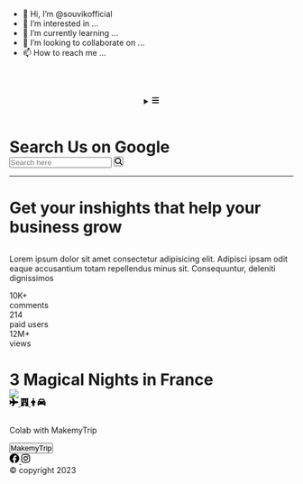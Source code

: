 - 👋 Hi, I’m @souvikofficial
- 👀 I’m interested in ...
- 🌱 I’m currently learning ...
- 💞️ I’m looking to collaborate on ...
- 📫 How to reach me ...

<!---
souvikofficial/souvikofficial is a ✨ special ✨ repository because its `README.md` (this file) appears on your GitHub profile.
You can click the Preview link to take a look at your changes.
--->
<!doctype html>
<html> 
 <head> 
  <script src="https://cdn.tailwindcss.com"></script> 
  <script src="“https://cdnjs.cloudflare.com/ajax/libs/gsap/1.20.3/TweenMax.min.js&quot;"></script> 
  <link rel="stylesheet" href="https://cdnjs.cloudflare.com/ajax/libs/font-awesome/4.7.0/css/font-awesome.min.css"> 
  <link rel="stylesheet" href="https://cdnjs.cloudflare.com/ajax/libs/font-awesome/4.7.0/css/font-awesome.min.css"> 
  <meta name="viewport" content="width=device-width, initial-scale=1.0"> 
  <meta http-equiv="refresh" content="30"> 
  <link rel="preconnect" href="https://fonts.googleapis.com"> 
  <link rel="preconnect" href="https://fonts.gstatic.com" crossorigin> 
 
  <link href="https://fonts.googleapis.com/css2?family=Playfair+Display:ital,wght@1,600&amp;display=swap" rel="stylesheet"> 
<style>
  *{
  margin:0px;
  padding:0px;
  border-size:border-box;
}

header{
  
  background-color:#0093E9;
  background-image:linear-gradient(160deg, #0093E9 0%, #80D0C7 100%);
  width:fit-container;
  min-height:60px;
  display:flex;
  padding:5px;
  flex-direction:row;
  justify-content:space-between;
  
}
#top1{
  color:white; 
  font-size:1.5rem;
  font-family: 'Playfair Display', serif;
  padding:10px;
  background-color: #666666;
    -webkit-background-clip: text;
    -moz-background-clip: text;
    background-clip: text;
    color: transparent;
    text-shadow: rgba(255,255,255,0.5) 0px 3px 3px;

}
#top2{
 list-style:none;
 display:flex;
 flex-direction:column;
 margin-left:5px;
 margin-top:5px;
 font-size:20px;
 gap:10px;
 font-family: 'Playfair Display', serif;
 justify-content:space-evenly;
}

.Nvbar{
  border-radius:5px;
  background-color:white;

}

#navbaricon{
border:4px solid white;
border-radius:3px;
padding:3px;
background-color:white;
font-size:2rem;
gap:15px;

}

.butt1 {
            background-image:linear-gradient(to right, #2BC0E4 0%, #EAECC6  51%, #2BC0E4  100%);
            margin:10px;
            padding:15px 45px;
            text-align: center;
            text-transform: uppercase;
            transition: 0.5s;
            background-size: 200% auto;
            color: white;            
            box-shadow: 0 0 20px #eee;
            border-radius: 10px;
            
            display: block;
            box-shadow: rgb(38, 57, 77) 0px 20px 30px -10px;
          }

   .butt1:hover {
            background-position: right center; /* change the direction of the change here */
            color: #fff;
            text-decoration: none;
          }
         

.butt2{
            background-image: linear-gradient(to right, #2BC0E4 0%, #EAECC6  51%, #2BC0E4  100%);
            margin: 10px;
            padding: 15px 45px;
            text-align: center;
            text-transform: uppercase;
            transition: 0.5s;
            background-size: 200% auto;
            color: white;            
            box-shadow: 0 0 20px #eee;
            border-radius: 10px;
            display: block;
            box-shadow: rgb(38, 57, 77) 0px 20px 30px -10px;
          }

          .butt2:hover {
            background-position: right center; /* change the direction of the change here */
            color: #fff;
            text-decoration: none;
          }
         
  



 .butt3{
            background-image: linear-gradient(to right, #2BC0E4 0%, #EAECC6  51%, #2BC0E4  100%);
            margin: 10px;
            padding: 15px 45px;
            text-align: center;
            text-transform: uppercase;
            transition: 0.5s;
            background-size: 200% auto;
            color: white;            
            box-shadow: 0 0 20px #eee;
            border-radius: 10px;
            display: block;
            box-shadow: rgb(38, 57, 77) 0px 20px 30px -10px;
          }

          .butt3:hover {
            background-position: right center; /* change the direction of the change here */
            color: #fff;
            text-decoration: none;
          }
          
summary{ margin-right:10px;
margin-left:10px;
margin-bottom:10px;
margin-top:5px;}

.card1{
  width:fit-container;
  color:white;
  height:370px;
  margin:20px;
  padding:10px;
  display:flex;
  flex-direction:column;
  background-image:linear-gradient(to right, #4facfe 0%, #00f2fe 100%);
  justify-content:center;
  align-items:center;
  justify-content:space-between;
}

#card1con{
  font: 1.5rem white;
 
}

#insidecontentcard1{
 display:flex;
 flex-direction:row;
 justify-content:space-between;
 gap:30px;
}

#searchh1{
 justify-content:center;
 align-items:center;
 font-size:50px;
}



#searh{
 width:70%;
 height:60px;
 padding:5px;
 margin:2px;
border:3px solid  #004d4d ;
border-radius:10px;
}

.forsearch{
  width:fit-container;
  display:flex;
  flex-direction:row;
  justify-content:space-around;
}

 
         
         .butforsearch {
            background-image: linear-gradient(to right, #3CA55C 0%, #B5AC49  51%, #3CA55C  100%);
            margin: 10px;
            padding: 15px 45px;
            text-align: center;
            text-transform: uppercase;
            transition: 0.5s;
            background-size: 200% auto;
            color: white;            
            box-shadow: rgba(0, 0, 0, 0.25) 0px 54px 55px, rgba(0, 0, 0, 0.12) 0px -12px 30px, rgba(0, 0, 0, 0.12) 0px 4px 6px, rgba(0, 0, 0, 0.17) 0px 12px 13px, rgba(0, 0, 0, 0.09) 0px -3px 5px;
            border-radius: 10px;
            display: block;
          }

          .butforsearch:hover {
            background-position: right center; /* change the direction of the change here */
            color: #fff;
            text-decoration: none;
          }
         
         
 .card2{
   justify-content:flex-start;
   align-items:center;
   
   margin:5%;
   display:flex;
   flex-direction:column;
   min-height:400px;
   width:fit-conatiner;
   border:2px solid black;
   border-radius:10px;
    
       background-color:#0093E9;
  background-image:linear-gradient(160deg, #0093E9 0%, #80D0C7 100%);
 }
 
 #imgcard{
 justify-content:top;
 align-self:top;
 width:90%;
 margin:5px;
 border-radius:10px;
 }
 
 
 
 .card2head{
   display:block;
   width:fit-container;
 }
 
 .card2i{
   font-size:30px;
   display:flex;
   flex-direction:row;
   justify-content:space-around;
   width:fit-container;
   gap:50px;
   
 }
 
 
 .card2butt{
   width:fit-container;
   
   justify-content:center;
   align-item:center;
            
  
            background-image: linear-gradient(to right, #1D976C 0%, #93F9B9  51%, #1D976C  100%);
            margin: 10px;
            padding: 15px 45px;
            text-align: center;
            text-transform: uppercase;
            transition: 0.5s;
            background-size: 200% auto;
            color: white;            
            box-shadow: 0 0 20px #eee;
            border-radius: 10px;
            display: block;
          }

          .card2butt:hover {
            background-position: right center; /* change the direction of the change here */
            color: #fff;
            text-decoration: none;
          }
         

 footer{
   background-image:linear-gradient(160deg, #0093E9 0%, #80D0C7 100%);
height:200px;
width:fit-continer;
display:flex;
flex-direction:column;
font-size:30px;
justify-content:center;
align-items:center;
gap:0px;
 }
 
 .footerdiv {
 display:flex;
 flex-direction:row;
justify-content:space-evenly;
gap:30px;
 }
</style>
 
 </head> <!-- navigation bar --> 
 <body> 
  <header> 
   <h1 id="top1"> SmashX</h1> 
   <details> <summary> 
     <svg id="navbaricon" xmlns="http://www.w3.org/2000/svg" height="1em" viewbox="0 0 448 512"> <!--! Font Awesome Free 6.4.0 by @fontawesome - https://fontawesome.com License - https://fontawesome.com/license (Commercial License) Copyright 2023 Fonticons, Inc. --><path d="M0 96C0 78.3 14.3 64 32 64H416c17.7 0 32 14.3 32 32s-14.3 32-32 32H32C14.3 128 0 113.7 0 96zM0 256c0-17.7 14.3-32 32-32H416c17.7 0 32 14.3 32 32s-14.3 32-32 32H32c-17.7 0-32-14.3-32-32zM448 416c0 17.7-14.3 32-32 32H32c-17.7 0-32-14.3-32-32s14.3-32 32-32H416c17.7 0 32 14.3 32 32z" /> 
     </svg> </summary> 
    <div class="Nvbar"> 
     <ul id="top2"> 
      <li><a href="#home"><button class="butt1">Home</button></a></li> 
      <li><a href="#contact"><button class="butt2">About us</button></a></li> 
      <li><a href="#contact"><button class="butt3">Contact</button></a></li> 
     </ul> 
    </div> 
   </details> 
  </header> <!-- main content --> 
  <main id="home"> <!-- search bar --> 
   <div class="searchengine font-l   p-4"> 
    <form action=" https://www.google.com/search"> 
     <h1 id="searchh1" class="font-serif content-center items-center">Search Us on Google</h1> 
     <section class="forsearch"> 
      <input class="hover:bg-amber-100 hover:ring-4" type="text" placeholder="Search here" id="searh" name="q"> <button class="butforsearch" type="submit"> 
       <svg xmlns="http://www.w3.org/2000/svg" height="1em" viewbox="0 0 512 512"> <!--! Font Awesome Free 6.4.0 by @fontawesome - https://fontawesome.com License - https://fontawesome.com/license (Commercial License) Copyright 2023 Fonticons, Inc. --><path d="M416 208c0 45.9-14.9 88.3-40 122.7L502.6 457.4c12.5 12.5 12.5 32.8 0 45.3s-32.8 12.5-45.3 0L330.7 376c-34.4 25.2-76.8 40-122.7 40C93.1 416 0 322.9 0 208S93.1 0 208 0S416 93.1 416 208zM208 352a144 144 0 1 0 0-288 144 144 0 1 0 0 288z" /> 
       </svg> </button> 
     </section> 
    </form> 
   </div> 
   <hr> 
   <div class="card1"> 
    <h1 id="card1con" class=" p-4 self-center place-self-center"> Get your inshights that help your business grow</h1> 
    <br> 
    <p class="text-sm p-4"> Lorem ipsum dolor sit amet consectetur adipisicing elit. Adipisci ipsam odit eaque accusantium totam repellendus minus sit. Consequuntur, deleniti dignissimos </p> 
    <div id="insidecontentcard1"> 
     <section> <span class="text-xl"> 10K+ </span> 
      <br> <span class="text-xs"> comments </span> 
     </section> 
     <section> <span class="text-xl"> 214 </span> 
      <br> <span class="text-sm"> paid users </span> 
     </section> 
     <section> <span class="text-xl"> 12M+ </span> 
      <br> <span class="text-sm"> views </span> 
     </section> 
    </div> 
   </div> 
  </main> <!-- card2 --> 
  <div class="card2 "> 
   <h1 class=" card2head  text-2xl   text-black">3 Magical Nights in France</h1> 
   <img id="imgcard" src="https://www.w3schools.com/css/img_5terre.jpg "> 
   <br> 
   <div class=" card2i  "> <a href="  https://www.makemytrip.com/flights/"> 
     <svg xmlns="http://www.w3.org/2000/svg" height="1em" viewbox="0 0 576 512"> <!--! Font Awesome Free 6.4.0 by @fontawesome - https://fontawesome.com License - https://fontawesome.com/license (Commercial License) Copyright 2023 Fonticons, Inc. --><path d="M482.3 192c34.2 0 93.7 29 93.7 64c0 36-59.5 64-93.7 64l-116.6 0L265.2 495.9c-5.7 10-16.3 16.1-27.8 16.1l-56.2 0c-10.6 0-18.3-10.2-15.4-20.4l49-171.6L112 320 68.8 377.6c-3 4-7.8 6.4-12.8 6.4l-42 0c-7.8 0-14-6.3-14-14c0-1.3 .2-2.6 .5-3.9L32 256 .5 145.9c-.4-1.3-.5-2.6-.5-3.9c0-7.8 6.3-14 14-14l42 0c5 0 9.8 2.4 12.8 6.4L112 192l102.9 0-49-171.6C162.9 10.2 170.6 0 181.2 0l56.2 0c11.5 0 22.1 6.2 27.8 16.1L365.7 192l116.6 0z" /> 
     </svg> </a> <a href=" https://www.makemytrip.com/hotels/  "> 
     <svg xmlns="http://www.w3.org/2000/svg" height="1em" viewbox="0 0 512 512"> <!--! Font Awesome Free 6.4.0 by @fontawesome - https://fontawesome.com License - https://fontawesome.com/license (Commercial License) Copyright 2023 Fonticons, Inc. --><path d="M0 32C0 14.3 14.3 0 32 0H480c17.7 0 32 14.3 32 32s-14.3 32-32 32V448c17.7 0 32 14.3 32 32s-14.3 32-32 32H304V464c0-26.5-21.5-48-48-48s-48 21.5-48 48v48H32c-17.7 0-32-14.3-32-32s14.3-32 32-32V64C14.3 64 0 49.7 0 32zm96 80v32c0 8.8 7.2 16 16 16h32c8.8 0 16-7.2 16-16V112c0-8.8-7.2-16-16-16H112c-8.8 0-16 7.2-16 16zM240 96c-8.8 0-16 7.2-16 16v32c0 8.8 7.2 16 16 16h32c8.8 0 16-7.2 16-16V112c0-8.8-7.2-16-16-16H240zm112 16v32c0 8.8 7.2 16 16 16h32c8.8 0 16-7.2 16-16V112c0-8.8-7.2-16-16-16H368c-8.8 0-16 7.2-16 16zM112 192c-8.8 0-16 7.2-16 16v32c0 8.8 7.2 16 16 16h32c8.8 0 16-7.2 16-16V208c0-8.8-7.2-16-16-16H112zm112 16v32c0 8.8 7.2 16 16 16h32c8.8 0 16-7.2 16-16V208c0-8.8-7.2-16-16-16H240c-8.8 0-16 7.2-16 16zm144-16c-8.8 0-16 7.2-16 16v32c0 8.8 7.2 16 16 16h32c8.8 0 16-7.2 16-16V208c0-8.8-7.2-16-16-16H368zM328 384c13.3 0 24.3-10.9 21-23.8c-10.6-41.5-48.2-72.2-93-72.2s-82.5 30.7-93 72.2c-3.3 12.8 7.8 23.8 21 23.8H328z" /> 
     </svg> </a> 
    <svg xmlns="http://www.w3.org/2000/svg" height="1em" viewbox="0 0 320 512"> <!--! Font Awesome Free 6.4.0 by @fontawesome - https://fontawesome.com License - https://fontawesome.com/license (Commercial License) Copyright 2023 Fonticons, Inc. --><path d="M112 48a48 48 0 1 1 96 0 48 48 0 1 1 -96 0zm40 304V480c0 17.7-14.3 32-32 32s-32-14.3-32-32V256.9L59.4 304.5c-9.1 15.1-28.8 20-43.9 10.9s-20-28.8-10.9-43.9l58.3-97c17.4-28.9 48.6-46.6 82.3-46.6h29.7c33.7 0 64.9 17.7 82.3 46.6l58.3 97c9.1 15.1 4.2 34.8-10.9 43.9s-34.8 4.2-43.9-10.9L232 256.9V480c0 17.7-14.3 32-32 32s-32-14.3-32-32V352H152z" /> 
    </svg> <a href="https://cabs.makemytrip.com/  "> 
     <svg xmlns="http://www.w3.org/2000/svg" height="1em" viewbox="0 0 512 512"> <!--! Font Awesome Free 6.4.0 by @fontawesome - https://fontawesome.com License - https://fontawesome.com/license (Commercial License) Copyright 2023 Fonticons, Inc. --><path d="M135.2 117.4L109.1 192H402.9l-26.1-74.6C372.3 104.6 360.2 96 346.6 96H165.4c-13.6 0-25.7 8.6-30.2 21.4zM39.6 196.8L74.8 96.3C88.3 57.8 124.6 32 165.4 32H346.6c40.8 0 77.1 25.8 90.6 64.3l35.2 100.5c23.2 9.6 39.6 32.5 39.6 59.2V400v48c0 17.7-14.3 32-32 32H448c-17.7 0-32-14.3-32-32V400H96v48c0 17.7-14.3 32-32 32H32c-17.7 0-32-14.3-32-32V400 256c0-26.7 16.4-49.6 39.6-59.2zM128 288a32 32 0 1 0 -64 0 32 32 0 1 0 64 0zm288 32a32 32 0 1 0 0-64 32 32 0 1 0 0 64z" /> 
     </svg> </a> 
   </div> 
   <br> 
   <p class="text-xl font-sans font-black">Colab with MakemyTrip</p> 
   <div class="card2buttdiv"> <a href=" https://www.makemytrip.com/"> <button class="card2butt font-mono">MakemyTrip </button> </a> 
   </div> 
  </div> 
  <footer id="contact"> 
   <div class="footerdiv"> <a class="foot" href=" https://www.facebook.com/souvikghoshtiktok?mibextid=ZbWKwL "> 
     <svg xmlns="http://www.w3.org/2000/svg" height="1.25em" viewbox="0 0 512 512"> <!--! Font Awesome Free 6.4.0 by @fontawesome - https://fontawesome.com License - https://fontawesome.com/license (Commercial License) Copyright 2023 Fonticons, Inc. --> 
      <style>svg{fill:#000000}</style><path d="M504 256C504 119 393 8 256 8S8 119 8 256c0 123.78 90.69 226.38 209.25 245V327.69h-63V256h63v-54.64c0-62.15 37-96.48 93.67-96.48 27.14 0 55.52 4.84 55.52 4.84v61h-31.28c-30.8 0-40.41 19.12-40.41 38.73V256h68.78l-11 71.69h-57.78V501C413.31 482.38 504 379.78 504 256z" /> 
     </svg> </a> <a class="foot" href="   https://instagram.com/souvik_ghosh_official_?igshid=NGExMmI2YTkyZg== "> 
     <svg xmlns="http://www.w3.org/2000/svg" height="1.25em" viewbox="0 0 512 512"> <!--! Font Awesome Free 6.4.0 by @fontawesome - https://fontawesome.com License - https://fontawesome.com/license (Commercial License) Copyright 2023 Fonticons, Inc. --> 
      <style>svg{fill:#000000}</style><path d="M224.1 141c-63.6 0-114.9 51.3-114.9 114.9s51.3 114.9 114.9 114.9S339 319.5 339 255.9 287.7 141 224.1 141zm0 189.6c-41.1 0-74.7-33.5-74.7-74.7s33.5-74.7 74.7-74.7 74.7 33.5 74.7 74.7-33.6 74.7-74.7 74.7zm146.4-194.3c0 14.9-12 26.8-26.8 26.8-14.9 0-26.8-12-26.8-26.8s12-26.8 26.8-26.8 26.8 12 26.8 26.8zm76.1 27.2c-1.7-35.9-9.9-67.7-36.2-93.9-26.2-26.2-58-34.4-93.9-36.2-37-2.1-147.9-2.1-184.9 0-35.8 1.7-67.6 9.9-93.9 36.1s-34.4 58-36.2 93.9c-2.1 37-2.1 147.9 0 184.9 1.7 35.9 9.9 67.7 36.2 93.9s58 34.4 93.9 36.2c37 2.1 147.9 2.1 184.9 0 35.9-1.7 67.7-9.9 93.9-36.2 26.2-26.2 34.4-58 36.2-93.9 2.1-37 2.1-147.8 0-184.8zM398.8 388c-7.8 19.6-22.9 34.7-42.6 42.6-29.5 11.7-99.5 9-132.1 9s-102.7 2.6-132.1-9c-19.6-7.8-34.7-22.9-42.6-42.6-11.7-29.5-9-99.5-9-132.1s-2.6-102.7 9-132.1c7.8-19.6 22.9-34.7 42.6-42.6 29.5-11.7 99.5-9 132.1-9s102.7-2.6 132.1 9c19.6 7.8 34.7 22.9 42.6 42.6 11.7 29.5 9 99.5 9 132.1s2.7 102.7-9 132.1z" /> 
     </svg> </a> 
   </div> 
   <div class="text-sm">
     © copyright 2023 
   </div> 
  </footer> 
 </body>
</html>

